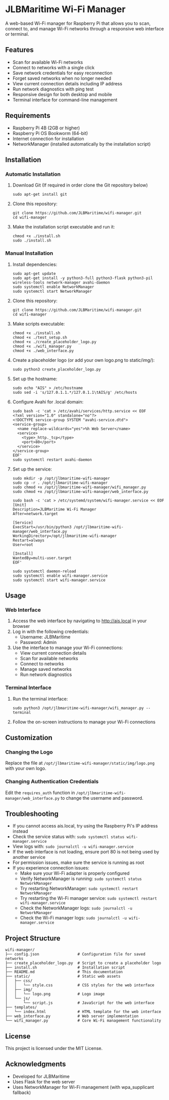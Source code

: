 # JLBMaritime Wi-Fi Manager

A web-based Wi-Fi manager for Raspberry Pi that allows you to scan, connect to, and manage Wi-Fi networks through a responsive web interface or terminal.

## Features

- Scan for available Wi-Fi networks
- Connect to networks with a single click
- Save network credentials for easy reconnection
- Forget saved networks when no longer needed
- View current connection details including IP address
- Run network diagnostics with ping test
- Responsive design for both desktop and mobile
- Terminal interface for command-line management

## Requirements

- Raspberry Pi 4B (2GB or higher)
- Raspberry Pi OS Bookworm (64-bit)
- Internet connection for installation
- NetworkManager (installed automatically by the installation script)

## Installation

### Automatic Installation

1. Download Git (If required in order clone the Git repository below)
   ```
   sudo apt-get install git
   ```
2. Clone this repository:
   ```
   git clone https://github.com/JLBMaritime/wifi-manager.git
   cd wifi-manager
   ```

3. Make the installation script executable and run it:
   ```
   chmod +x ./install.sh
   sudo ./install.sh
   ```

### Manual Installation

1. Install dependencies:
   ```
   sudo apt-get update
   sudo apt-get install -y python3-full python3-flask python3-pil wireless-tools network-manager avahi-daemon
   sudo systemctl enable NetworkManager
   sudo systemctl start NetworkManager
   ```

2. Clone this repository:
   ```
   git clone https://github.com/JLBMaritime/wifi-manager.git
   cd wifi-manager
   ```

3. Make scripts executable:
   ```
   chmod +x ./install.sh
   chmod +x ./test_setup.sh
   chmod +x ./create_placeholder_logo.py
   chmod +x ./wifi_manager.py
   chmod +x ./web_interface.py
   ```

4. Create a placeholder logo (or add your own logo.png to static/img/):
   ```
   sudo python3 create_placeholder_logo.py
   ```

5. Set up the hostname:
   ```
   sudo echo "AIS" > /etc/hostname
   sudo sed -i 's/127.0.1.1.*/127.0.1.1\tAIS/g' /etc/hosts
   ```

6. Configure Avahi for .local domain:
   ```
   sudo bash -c 'cat > /etc/avahi/services/http.service << EOF
   <?xml version="1.0" standalone="no"?>
   <!DOCTYPE service-group SYSTEM "avahi-service.dtd">
   <service-group>
     <name replace-wildcards="yes">%h Web Server</name>
     <service>
       <type>_http._tcp</type>
       <port>80</port>
     </service>
   </service-group>
   EOF'
   sudo systemctl restart avahi-daemon
   ```

7. Set up the service:
   ```
   sudo mkdir -p /opt/jlbmaritime-wifi-manager
   sudo cp -r . /opt/jlbmaritime-wifi-manager
   sudo chmod +x /opt/jlbmaritime-wifi-manager/wifi_manager.py
   sudo chmod +x /opt/jlbmaritime-wifi-manager/web_interface.py
   
   sudo bash -c 'cat > /etc/systemd/system/wifi-manager.service << EOF
   [Unit]
   Description=JLBMaritime Wi-Fi Manager
   After=network.target
   
   [Service]
   ExecStart=/usr/bin/python3 /opt/jlbmaritime-wifi-manager/web_interface.py
   WorkingDirectory=/opt/jlbmaritime-wifi-manager
   Restart=always
   User=root
   
   [Install]
   WantedBy=multi-user.target
   EOF'
   
   sudo systemctl daemon-reload
   sudo systemctl enable wifi-manager.service
   sudo systemctl start wifi-manager.service
   ```

## Usage

### Web Interface

1. Access the web interface by navigating to http://ais.local in your browser
2. Log in with the following credentials:
   - Username: JLBMaritime
   - Password: Admin
3. Use the interface to manage your Wi-Fi connections:
   - View current connection details
   - Scan for available networks
   - Connect to networks
   - Manage saved networks
   - Run network diagnostics

### Terminal Interface

1. Run the terminal interface:
   ```
   sudo python3 /opt/jlbmaritime-wifi-manager/wifi_manager.py --terminal
   ```
2. Follow the on-screen instructions to manage your Wi-Fi connections

## Customization

### Changing the Logo

Replace the file at `/opt/jlbmaritime-wifi-manager/static/img/logo.png` with your own logo.

### Changing Authentication Credentials

Edit the `requires_auth` function in `/opt/jlbmaritime-wifi-manager/web_interface.py` to change the username and password.

## Troubleshooting

- If you cannot access ais.local, try using the Raspberry Pi's IP address instead
- Check the service status with: `sudo systemctl status wifi-manager.service`
- View logs with: `sudo journalctl -u wifi-manager.service`
- If the web interface is not loading, ensure port 80 is not being used by another service
- For permission issues, make sure the service is running as root
- If you experience connection issues:
  - Make sure your Wi-Fi adapter is properly configured
  - Verify NetworkManager is running: `sudo systemctl status NetworkManager`
  - Try restarting NetworkManager: `sudo systemctl restart NetworkManager`
  - Try restarting the Wi-Fi manager service: `sudo systemctl restart wifi-manager.service`
  - Check the NetworkManager logs: `sudo journalctl -u NetworkManager`
  - Check the Wi-Fi manager logs: `sudo journalctl -u wifi-manager.service`

## Project Structure

```
wifi-manager/
├── config.json                 # Configuration file for saved networks
├── create_placeholder_logo.py  # Script to create a placeholder logo
├── install.sh                  # Installation script
├── README.md                   # This documentation
├── static/                     # Static web assets
│   ├── css/
│   │   └── style.css           # CSS styles for the web interface
│   ├── img/
│   │   └── logo.png            # Logo image
│   └── js/
│       └── script.js           # JavaScript for the web interface
├── templates/
│   └── index.html              # HTML template for the web interface
├── web_interface.py            # Web server implementation
└── wifi_manager.py             # Core Wi-Fi management functionality
```

## License

This project is licensed under the MIT License.

## Acknowledgments

- Developed for JLBMaritime
- Uses Flask for the web server
- Uses NetworkManager for Wi-Fi management (with wpa_supplicant fallback)
